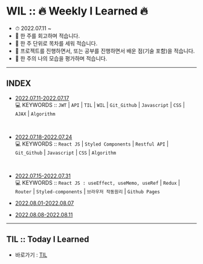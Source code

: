 # WIL :: 🔥 Weekly I Learned 🔥 
- ⏱ 2022.07.11 ~
- 📝 한 주를 회고하며 적습니다.
- 📝 한 주 단위로 목차를 세워 적습니다.
- 📝 프로젝트를 진행하면서, 또는 공부를 진행하면서 배운 점(기술 포함)을 적습니다.
- 📝 한 주의 나의 모습을 평가하며 적습니다.

-----

## INDEX

- [2022.07.11-2022.07.17](https://github.com/YooJinRa/wil/tree/main/20220711-20220717) <br />
💻 KEYWORDS ::  `JWT`  |  `API`  |  `TIL`  |  `WIL`  |  `Git_Github`  |  `Javascript`  | `CSS`  |  `AJAX`  |  `Algorithm`
<br />

- [2022.07.18-2022.07.24](https://github.com/YooJinRa/wil/tree/main/20220718-20220724) <br />
💻 KEYWORDS ::  `React JS`  |  `Styled Components`  |  `Restful API`  |  `Git_Github`  |  `Javascript`  | `CSS`  |  `Algorithm`
<br />

- [2022.07.15-2022.07.31](https://github.com/YooJinRa/wil/tree/main/20220725-20220731) <br />
💻 KEYWORDS ::  `React JS : useEffect, useMemo, useRef` | `Redux` | `Router` | `Styled-components` | `브라우저 작동원리` | `Github Pages`

- [2022.08.01-2022.08.07](https://github.com/YooJinRa/wil/tree/main/20220801-20220807) <br />
- [2022.08.08-2022.08.11](https://github.com/YooJinRa/wil/tree/main/20220808-20220811) <br />

-----

## TIL :: Today I Learned
- 바로가기 : [TIL](https://github.com/YooJinRa/til)